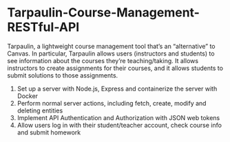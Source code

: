 # Tarpaulin-Course-Management-RESTful-API
Tarpaulin, a lightweight course management tool that’s an “alternative” to Canvas.  In particular, Tarpaulin allows users (instructors and students) to see information about the courses they’re teaching/taking.  It allows instructors to create assignments for their courses, and it allows students to submit solutions to those assignments.

1. Set up a server with Node.js, Express and containerize the server with Docker
2. Perform normal server actions, including fetch, create, modify and deleting entities
3. Implement API Authentication and Authorization with JSON web tokens
4. Allow users log in with their student/teacher account, check course info and submit homework

